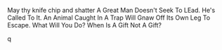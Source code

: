 May thy knife chip and shatter
A Great Man Doesn't Seek To LEad. He's Called To It.
An Animal Caught In A Trap Will Gnaw Off Its Own Leg To Escape. What Will You Do?
When Is A Gift Not A Gift?

q
